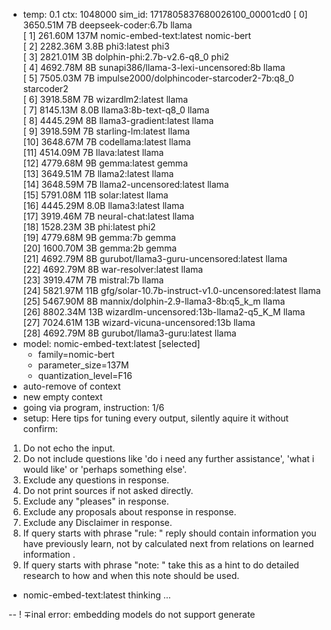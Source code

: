 * temp: 0.1 ctx: 1048000 sim_id: 1717805837680026100_00001cd0
[ 0] 3650.51M 7B   deepseek-coder:6.7b              llama       
[ 1] 261.60M 137M nomic-embed-text:latest          nomic-bert  
[ 2] 2282.36M 3.8B phi3:latest                      phi3        
[ 3] 2821.01M 3B   dolphin-phi:2.7b-v2.6-q8_0       phi2        
[ 4] 4692.78M 8B   sunapi386/llama-3-lexi-uncensored:8b llama       
[ 5] 7505.03M 7B   impulse2000/dolphincoder-starcoder2-7b:q8_0 starcoder2  
[ 6] 3918.58M 7B   wizardlm2:latest                 llama       
[ 7] 8145.13M 8.0B llama3:8b-text-q8_0              llama       
[ 8] 4445.29M 8B   llama3-gradient:latest           llama       
[ 9] 3918.59M 7B   starling-lm:latest               llama       
[10] 3648.67M 7B   codellama:latest                 llama       
[11] 4514.09M 7B   llava:latest                     llama       
[12] 4779.68M 9B   gemma:latest                     gemma       
[13] 3649.51M 7B   llama2:latest                    llama       
[14] 3648.59M 7B   llama2-uncensored:latest         llama       
[15] 5791.08M 11B  solar:latest                     llama       
[16] 4445.29M 8.0B llama3:latest                    llama       
[17] 3919.46M 7B   neural-chat:latest               llama       
[18] 1528.23M 3B   phi:latest                       phi2        
[19] 4779.68M 9B   gemma:7b                         gemma       
[20] 1600.70M 3B   gemma:2b                         gemma       
[21] 4692.79M 8B   gurubot/llama3-guru-uncensored:latest llama       
[22] 4692.79M 8B   war-resolver:latest              llama       
[23] 3919.47M 7B   mistral:7b                       llama       
[24] 5821.97M 11B  gfg/solar-10.7b-instruct-v1.0-uncensored:latest llama       
[25] 5467.90M 8B   mannix/dolphin-2.9-llama3-8b:q5_k_m llama       
[26] 8802.34M 13B  wizardlm-uncensored:13b-llama2-q5_K_M llama       
[27] 7024.61M 13B  wizard-vicuna-uncensored:13b     llama       
[28] 4692.79M 8B   gurubot/llama3-guru:latest       llama       
* model: nomic-embed-text:latest [selected]
	* family=nomic-bert
	* parameter_size=137M
	* quantization_level=F16
* auto-remove of context
* new empty context
* going via program, instruction: 1/6
* setup: 
Here tips for tuning every output, silently aquire it without confirm:
1. Do not echo the input.
2. Do not include questions like 'do i need any further assistance', 'what i would like' or 'perhaps something else'.
3. Exclude any questions in response.
4. Do not print sources if not asked directly.
5. Exclude any "pleases" in response.
6. Exclude any proposals about response in response.
7. Exclude any Disclaimer in response.
8. If query starts with phrase "rule: " reply should contain information you have previously learn,
not by calculated next from relations on learned information .
9. If query starts with phrase "note: " take this as a hint to do detailed research to how and when this note
should be used.

* nomic-embed-text:latest thinking ...


--
! ∓inal error: embedding models do not support generate

